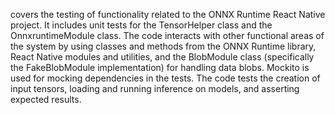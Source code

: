 covers the testing of functionality related to the ONNX Runtime React Native project. It includes unit tests for the TensorHelper class and the OnnxruntimeModule class. The code interacts with other functional areas of the system by using classes and methods from the ONNX Runtime library, React Native modules and utilities, and the BlobModule class (specifically the FakeBlobModule implementation) for handling data blobs. Mockito is used for mocking dependencies in the tests. The code tests the creation of input tensors, loading and running inference on models, and asserting expected results.